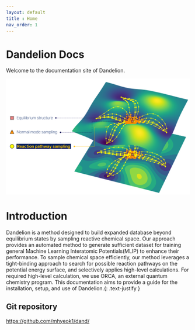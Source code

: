 ```yaml
---
layout: default
title : Home
nav_order: 1
---
```



# Dandelion Docs
Welcome to the documentation site of Dandelion.
<div align="center">
  <img src="docs/img/front.png" alt="Dandelion" width="700">
</div>

# Introduction
Dandelion is a method designed to build expanded database beyond equilibrium states by sampling reactive chemical space. Our approach provides an automated method to generate
sufficient dataset for training general Machine Learning Interatomic Potentials(MLIP) to enhance their performance. To sample chemical space efficiently, our method leverages a tight-binding approach to search for possible reaction pathways on the potential energy surface, and selectively applies high-level calculations. For required high-level calculation, we use ORCA, an external quantum chemistry program. This documentation aims to provide a guide for the installation, setup, and use of Dandelion.{: .text-justify }

## Git repository
<https://github.com/mhyeok1/dand/>
